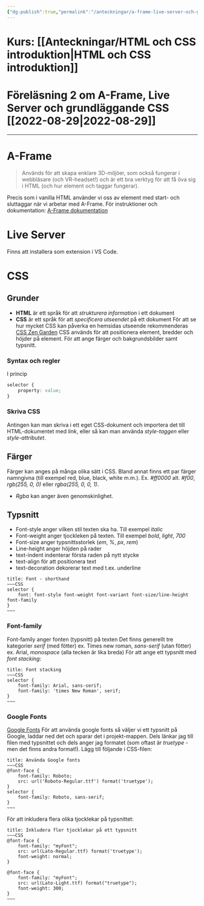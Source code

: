 ```yaml
---
{"dg-publish":true,"permalink":"/anteckningar/a-frame-live-server-och-grundlaeggande-css/"}
---
```



# Kurs: [[Anteckningar/HTML och CSS introduktion\|HTML och CSS introduktion]]
# Föreläsning 2 om A-Frame, Live Server och grundläggande CSS [[2022-08-29\|2022-08-29]]
---
# A-Frame
>Används för att skapa enklare 3D-miljöer, som också fungerar i webbläsare (och VR-headset!) och är ett bra verktyg för att få öva sig i HTML (och hur element och taggar fungerar).

Precis som i vanilla HTML använder vi oss av element med start- och sluttaggar när vi arbetar med A-Frame. 
För instruktioner och dokumentation: [A-Frame dokumentation](https://aframe.io/docs/1.3.0/introduction/)
# Live Server
Finns att installera som extension i VS Code.
# CSS
## Grunder
- **HTML** är ett språk för att *strukturera information* i ett dokument
- **CSS** är ett språk för att *specificera utseendet* på ett dokument
För att se hur mycket CSS kan påverka en hemsidas utseende rekommenderas [CSS Zen Garden](http://www.csszengarden.com/)
CSS används för att positionera element, bredder och höjder på element. För att ange färger och bakgrundsbilder samt typsnitt.
### Syntax och regler
I princip
```CSS
selector {
	property: value;
}
```
### Skriva CSS
Antingen kan man skriva i ett eget CSS-dokument och importera det till HTML-dokumentet med *link*, eller så kan man använda *style-taggen* eller *style-attributet*. 
## Färger
Färger kan anges på många olika sätt i CSS. Bland annat finns ett par färger namngivna (till exempel red, blue, black, white m.m.). 
Ex. *#ff0000* alt. *#f00*, *rgb(255, 0, 0)* eller *rgba(255, 0, 0, 1)*. 
- *Rgba* kan anger även genomskinlighet.
## Typsnitt
- Font-style anger vilken stil texten ska ha. Till exempel *italic*
- Font-weight anger tjockleken på texten. Till exempel *bold*, *light*, *700*
- Font-size anger typsnittsstorlek (*em*, *%*, *px*, *rem*)
- Line-height anger höjden på rader
- text-indent indenterar första raden på nytt stycke
- text-align för att positionera text
- text-decoration dekorerar text med t.ex. underline
```ad-important
title: Font - shorthand
~~~CSS
selector {
	font: font-style font-weight font-variant font-size/line-height font-family
}
~~~
```

### Font-family
Font-family anger fonten (typsnitt) på texten
Det finns generellt tre kategorier *serif* (med fötter) ex. Times new roman, *sans-serif* (utan fötter) ex. Arial, *monospace* (alla tecken är lika breda)
För att ange ett typsnitt med *font stacking*: 
```ad-important
title: Font stacking
~~~CSS
selector {
	font-family: Arial, sans-serif;
	font-family: 'times New Roman', serif;
}
~~~
```
### Google Fonts
[Google Fonts](https://fonts.google.com/)
För att använda google fonts så väljer vi ett typsnitt på Google, laddar ned det och sparar det i projekt-mappen. Dels länkar jag till filen med typsnittet och dels anger jag formatet (som oftast är *truetype* - men det finns andra format!). Lägg till följande i CSS-filen:
```ad-important
title: Använda Google fonts
~~~CSS
@font-face {
	font-family: Roboto;
	src: url('Roboto-Regular.ttf') format('truetype');
}
selector {
	font-family: Roboto, sans-serif;
}
~~~
```
För att inkludera flera olika tjocklekar på typsnittet:
```ad-important
title: Inkludera fler tjocklekar på ett typsnitt
~~~CSS
@font-face {
    font-family: "myFont";
    src: url(Lato-Regular.ttf) format('truetype');
    font-weight: normal;
}

@font-face {
    font-family: "myFont";
    src: url(Lato-Light.ttf) format("truetype");
    font-weight: 300;
}
~~~

```